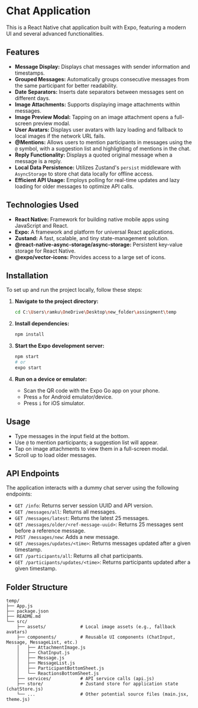 # Chat Application

This is a React Native chat application built with Expo, featuring a modern UI and several advanced functionalities.

## Features

- **Message Display:** Displays chat messages with sender information and timestamps.
- **Grouped Messages:** Automatically groups consecutive messages from the same participant for better readability.
- **Date Separators:** Inserts date separators between messages sent on different days.
- **Image Attachments:** Supports displaying image attachments within messages.
- **Image Preview Modal:** Tapping on an image attachment opens a full-screen preview modal.
- **User Avatars:** Displays user avatars with lazy loading and fallback to local images if the network URL fails.
- **@Mentions:** Allows users to mention participants in messages using the `@` symbol, with a suggestion list and highlighting of mentions in the chat.
- **Reply Functionality:** Displays a quoted original message when a message is a reply.
- **Local Data Persistence:** Utilizes Zustand's `persist` middleware with `AsyncStorage` to store chat data locally for offline access.
- **Efficient API Usage:** Employs polling for real-time updates and lazy loading for older messages to optimize API calls.

## Technologies Used

- **React Native:** Framework for building native mobile apps using JavaScript and React.
- **Expo:** A framework and platform for universal React applications.
- **Zustand:** A fast, scalable, and tiny state-management solution.
- **@react-native-async-storage/async-storage:** Persistent key-value storage for React Native.
- **@expo/vector-icons:** Provides access to a large set of icons.

## Installation

To set up and run the project locally, follow these steps:

1.  **Navigate to the project directory:**
    ```bash
    cd C:\Users\ramku\OneDrive\Desktop\new_folder\assingment\temp
    ```

2.  **Install dependencies:**
    ```bash
    npm install
    ```

3.  **Start the Expo development server:**
    ```bash
    npm start
    # or
    expo start
    ```

4.  **Run on a device or emulator:**
    *   Scan the QR code with the Expo Go app on your phone.
    *   Press `a` for Android emulator/device.
    *   Press `i` for iOS simulator.

## Usage

- Type messages in the input field at the bottom.
- Use `@` to mention participants; a suggestion list will appear.
- Tap on image attachments to view them in a full-screen modal.
- Scroll up to load older messages.

## API Endpoints

The application interacts with a dummy chat server using the following endpoints:

-   `GET /info`: Returns server session UUID and API version.
-   `GET /messages/all`: Returns all messages.
-   `GET /messages/latest`: Returns the latest 25 messages.
-   `GET /messages/older/<ref-message-uuid>`: Returns 25 messages sent before a reference message.
-   `POST /messages/new`: Adds a new message.
-   `GET /messages/updates/<time>`: Returns messages updated after a given timestamp.
-   `GET /participants/all`: Returns all chat participants.
-   `GET /participants/updates/<time>`: Returns participants updated after a given timestamp.

## Folder Structure

```
temp/
├── App.js
├── package.json
├── README.md
└── src/
    ├── assets/             # Local image assets (e.g., fallback avatars)
    ├── components/         # Reusable UI components (ChatInput, Message, MessageList, etc.)
    │   ├── AttachmentImage.js
    │   ├── ChatInput.js
    │   ├── Message.js
    │   ├── MessageList.js
    │   ├── ParticipantBottomSheet.js
    │   └── ReactionsBottomSheet.js
    ├── services/           # API service calls (api.js)
    ├── store/              # Zustand store for application state (chatStore.js)
    └── ...                 # Other potential source files (main.jsx, theme.js)
```
